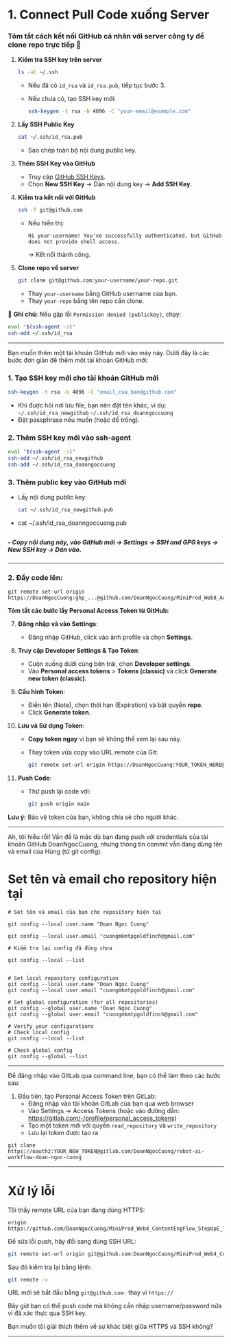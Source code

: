# 1. Connect Pull Code xuống Server

### **Tóm tắt cách kết nối GitHub cá nhân với server công ty để clone repo trực tiếp** 🚀

1. **Kiểm tra SSH key trên server**
    
    ```bash
    ls -al ~/.ssh
    ```
    
    - Nếu đã có `id_rsa` và `id_rsa.pub`, tiếp tục bước 3.
    - Nếu chưa có, tạo SSH key mới:
        
        ```bash
        ssh-keygen -t rsa -b 4096 -C "your-email@example.com"
        ```
        
2. **Lấy SSH Public Key**
    
    ```bash
    cat ~/.ssh/id_rsa.pub
    ```
    
    - Sao chép toàn bộ nội dung public key.
3. **Thêm SSH Key vào GitHub**
    
    - Truy cập [GitHub SSH Keys](https://github.com/settings/keys).
    - Chọn **New SSH Key** → Dán nội dung key → **Add SSH Key**.
4. **Kiểm tra kết nối với GitHub**
    
    ```bash
    ssh -T git@github.com
    ```
    
    - Nếu hiển thị:
        
        ```
        Hi your-username! You've successfully authenticated, but GitHub does not provide shell access.
        ```
        
        → Kết nối thành công.
5. **Clone repo về server**
    
    ```bash
    git clone git@github.com:your-username/your-repo.git
    ```
    
    - Thay `your-username` bằng GitHub username của bạn.
    - Thay `your-repo` bằng tên repo cần clone.

📌 **Ghi chú:** Nếu gặp lỗi `Permission denied (publickey)`, chạy:

```bash
eval "$(ssh-agent -s)"
ssh-add ~/.ssh/id_rsa
```


---
Bạn muốn thêm một tài khoản GitHub mới vào máy này. Dưới đây là các bước đơn giản để thêm một tài khoản GitHub mới:

### 1. Tạo SSH key mới cho tài khoản GitHub mới

```bash
ssh-keygen -t rsa -b 4096 -C "email_cua_ban@github.com"
```
- Khi được hỏi nơi lưu file, bạn nên đặt tên khác, ví dụ: `~/.ssh/id_rsa_newgithub`
`~/.ssh/id_rsa_doanngoccuong`
- Đặt passphrase nếu muốn (hoặc để trống).

### 2. Thêm SSH key mới vào ssh-agent

```bash
eval "$(ssh-agent -s)"
ssh-add ~/.ssh/id_rsa_newgithub
ssh-add ~/.ssh/id_rsa_doanngoccuong

```

### 3. Thêm public key vào GitHub mới

- Lấy nội dung public key:
  ```bash
  cat ~/.ssh/id_rsa_newgithub.pub
- cat ~/.ssh/id_rsa_doanngoccuong.pub
  ```
***- Copy nội dung này, vào GitHub mới → Settings → SSH and GPG keys → New SSH key → Dán vào.***

###


---

 ### 2. Đẩy code lên: 
```
git remote set-url origin https://DoanNgocCuong:ghp_...@github.com/DoanNgocCuong/MiniProd_Web8_AutoPromptingTuning_T2_2025.git
```

**Tóm tắt các bước lấy Personal Access Token từ GitHub:**

7. **Đăng nhập và vào Settings**:
    
    - Đăng nhập GitHub, click vào ảnh profile và chọn **Settings**.
8. **Truy cập Developer Settings & Tạo Token**:
    
    - Cuộn xuống dưới cùng bên trái, chọn **Developer settings**.
    - Vào **Personal access tokens** > **Tokens (classic)** và click **Generate new token (classic)**.
9. **Cấu hình Token**:
    
    - Điền tên (Note), chọn thời hạn (Expiration) và bật quyền **repo**.
    - Click **Generate token**.
10. **Lưu và Sử dụng Token**:
    
    - **Copy token ngay** vì bạn sẽ không thể xem lại sau này.
    - Thay token vừa copy vào URL remote của Git:
        
        ```bash
        git remote set-url origin https://DoanNgocCuong:YOUR_TOKEN_HERE@github.com/DoanNgocCuong/MiniProd_Web8_AutoPromptingTuning_T2_2025.git
        ```
        
11. **Push Code**:
    
    - Thử push lại code với:
        
        ```bash
        git push origin main
        ```
        

**Lưu ý:** Bảo vệ token của bạn, không chia sẻ cho người khác.

---

Ah, tôi hiểu rồi! Vấn đề là mặc dù bạn đang push với credentials của tài khoản GitHub DoanNgocCuong, nhưng thông tin commit vẫn đang dùng tên và email của Hùng (từ git config).

# Set tên và email cho repository hiện tại

```
# Set tên và email của bạn cho repository hiện tại

git config --local user.name "Doan Ngoc Cuong"

git config --local user.email "cuongmkmtpgoldfinch@gmail.com"

# Kiểm tra lại config đã đúng chưa

git config --local --list


# Set local repository configuration
git config --local user.name "Doan Ngoc Cuong"
git config --local user.email "cuongmkmtpgoldfinch@gmail.com"

# Set global configuration (for all repositories)
git config --global user.name "Doan Ngoc Cuong"
git config --global user.email "cuongmkmtpgoldfinch@gmail.com"

# Verify your configurations
# Check local config
git config --local --list

# Check global config
git config --global --list
```

---


Để đăng nhập vào GitLab qua command line, bạn có thể làm theo các bước sau:

1. Đầu tiên, tạo Personal Access Token trên GitLab:
   - Đăng nhập vào tài khoản GitLab của bạn qua web browser
   - Vào Settings -> Access Tokens (hoặc vào đường dẫn: https://gitlab.com/-/profile/personal_access_tokens)
   - Tạo một token mới với quyền `read_repository` và `write_repository`
   - Lưu lại token được tạo ra
```
git clone https://oauth2:YOUR_NEW_TOKEN@gitlab.com/DoanNgocCuong/robot-ai-workflow-doan-ngoc-cuong
```


---

# Xử lý lỗi 

Tôi thấy remote URL của bạn đang dùng HTTPS:
```
origin  https://github.com/DoanNgocCuong/MiniProd_Web4_ContentEngFlow_StepUpE_T102024
```

Để sửa lỗi push, hãy đổi sang dùng SSH URL:

```bash
git remote set-url origin git@github.com:DoanNgocCuong/MiniProd_Web4_ContentEngFlow_StepUpE_T102024.git
```

Sau đó kiểm tra lại bằng lệnh:
```bash
git remote -v
```

URL mới sẽ bắt đầu bằng `git@github.com:` thay vì `https://`

Bây giờ bạn có thể push code mà không cần nhập username/password nữa vì đã xác thực qua SSH key.

Bạn muốn tôi giải thích thêm về sự khác biệt giữa HTTPS và SSH không?



---

